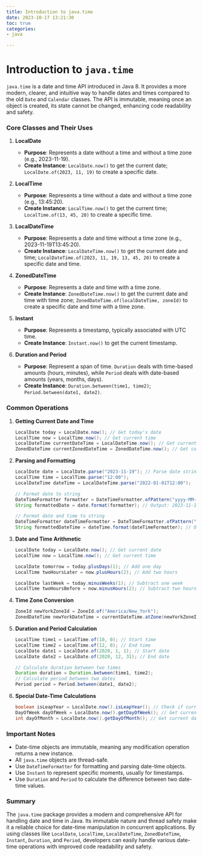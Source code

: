 ```yaml
---
title: Introduction to java.time
date: 2023-10-17 13:21:30
toc: true  
categories:  
- java  

---
```


# Introduction to `java.time`

`java.time` is a date and time API introduced in Java 8. It provides a more modern, clearer, and intuitive way to handle dates and times compared to the old `Date` and `Calendar` classes. The API is immutable, meaning once an object is created, its state cannot be changed, enhancing code readability and safety.

### Core Classes and Their Uses

1. **LocalDate**
   - **Purpose**: Represents a date without a time and without a time zone (e.g., 2023-11-19).
   - **Create Instance**: `LocalDate.now()` to get the current date; `LocalDate.of(2023, 11, 19)` to create a specific date.

2. **LocalTime**
   - **Purpose**: Represents a time without a date and without a time zone (e.g., 13:45:20).
   - **Create Instance**: `LocalTime.now()` to get the current time; `LocalTime.of(13, 45, 20)` to create a specific time.

3. **LocalDateTime**
   - **Purpose**: Represents a date and time without a time zone (e.g., 2023-11-19T13:45:20).
   - **Create Instance**: `LocalDateTime.now()` to get the current date and time; `LocalDateTime.of(2023, 11, 19, 13, 45, 20)` to create a specific date and time.

4. **ZonedDateTime**
   - **Purpose**: Represents a date and time with a time zone.
   - **Create Instance**: `ZonedDateTime.now()` to get the current date and time with time zone; `ZonedDateTime.of(localDateTime, zoneId)` to create a specific date and time with a time zone.

5. **Instant**
   - **Purpose**: Represents a timestamp, typically associated with UTC time.
   - **Create Instance**: `Instant.now()` to get the current timestamp.

6. **Duration and Period**
   - **Purpose**: Represent a span of time. `Duration` deals with time-based amounts (hours, minutes), while `Period` deals with date-based amounts (years, months, days).
   - **Create Instance**: `Duration.between(time1, time2)`; `Period.between(date1, date2)`.

### Common Operations

1. **Getting Current Date and Time**

   ```java
   LocalDate today = LocalDate.now(); // Get today's date
   LocalTime now = LocalTime.now(); // Get current time
   LocalDateTime currentDateTime = LocalDateTime.now(); // Get current date and time
   ZonedDateTime currentZonedDateTime = ZonedDateTime.now(); // Get current date and time with time zone
   ```

2. **Parsing and Formatting**

   ```java
   LocalDate date = LocalDate.parse("2023-11-19"); // Parse date string
   LocalTime time = LocalTime.parse("12:00");
   LocalDateTime dateTime = LocalDateTime.parse("2022-01-01T12:00");

   // Format date to string
   DateTimeFormatter formatter = DateTimeFormatter.ofPattern("yyyy-MM-dd");
   String formattedDate = date.format(formatter); // Output: 2023-11-19

   // Format date and time to string
   DateTimeFormatter dateTimeFormatter = DateTimeFormatter.ofPattern("yyyy-MM-dd HH:mm");
   String formattedDateTime = dateTime.format(dateTimeFormatter); // Output: 2022-01-01 12:00
   ```

3. **Date and Time Arithmetic**

   ```java
   LocalDate today = LocalDate.now(); // Get current date
   LocalTime now = LocalTime.now(); // Get current time

   LocalDate tomorrow = today.plusDays(1); // Add one day
   LocalTime twoHoursLater = now.plusHours(2); // Add two hours

   LocalDate lastWeek = today.minusWeeks(1); // Subtract one week
   LocalTime twoHoursBefore = now.minusHours(2); // Subtract two hours
   ```

4. **Time Zone Conversion**

   ```java
   ZoneId newYorkZoneId = ZoneId.of("America/New_York");
   ZonedDateTime newYorkDateTime = currentDateTime.atZone(newYorkZoneId);
   ```

5. **Duration and Period Calculation**

   ```java
   LocalTime time1 = LocalTime.of(10, 0); // Start time
   LocalTime time2 = LocalTime.of(12, 0); // End time
   LocalDate date1 = LocalDate.of(2020, 1, 1); // Start date
   LocalDate date2 = LocalDate.of(2020, 12, 31); // End date

   // Calculate duration between two times
   Duration duration = Duration.between(time1, time2);
   // Calculate period between two dates
   Period period = Period.between(date1, date2);
   ```

6. **Special Date-Time Calculations**

   ```java
   boolean isLeapYear = LocalDate.now().isLeapYear(); // Check if current year is a leap year
   DayOfWeek dayOfWeek = LocalDate.now().getDayOfWeek(); // Get current day of the week
   int dayOfMonth = LocalDate.now().getDayOfMonth(); // Get current day of the month
   ```

### Important Notes

- Date-time objects are immutable, meaning any modification operation returns a new instance.
- All `java.time` objects are thread-safe.
- Use `DateTimeFormatter` for formatting and parsing date-time objects.
- Use `Instant` to represent specific moments, usually for timestamps.
- Use `Duration` and `Period` to calculate the difference between two date-time values.

### Summary

The `java.time` package provides a modern and comprehensive API for handling date and time in Java. Its immutable nature and thread safety make it a reliable choice for date-time manipulation in concurrent applications. By using classes like `LocalDate`, `LocalTime`, `LocalDateTime`, `ZonedDateTime`, `Instant`, `Duration`, and `Period`, developers can easily handle various date-time operations with improved code readability and safety.